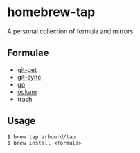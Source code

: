 # homebrew-tap

A personal collection of formula and mirrors

## Formulae

* [git-get](https://github.com/arbourd/git-get)
* [git-sync](https://github.com/arbourd/git-sync)
* [go](https://go.dev/)
* [ockam](https://github.com/ockam-network/ockam)
* [trash](https://github.com/arbourd/trashOS)

## Usage

```console
$ brew tap arbourd/tap
$ brew install <formula>
```
